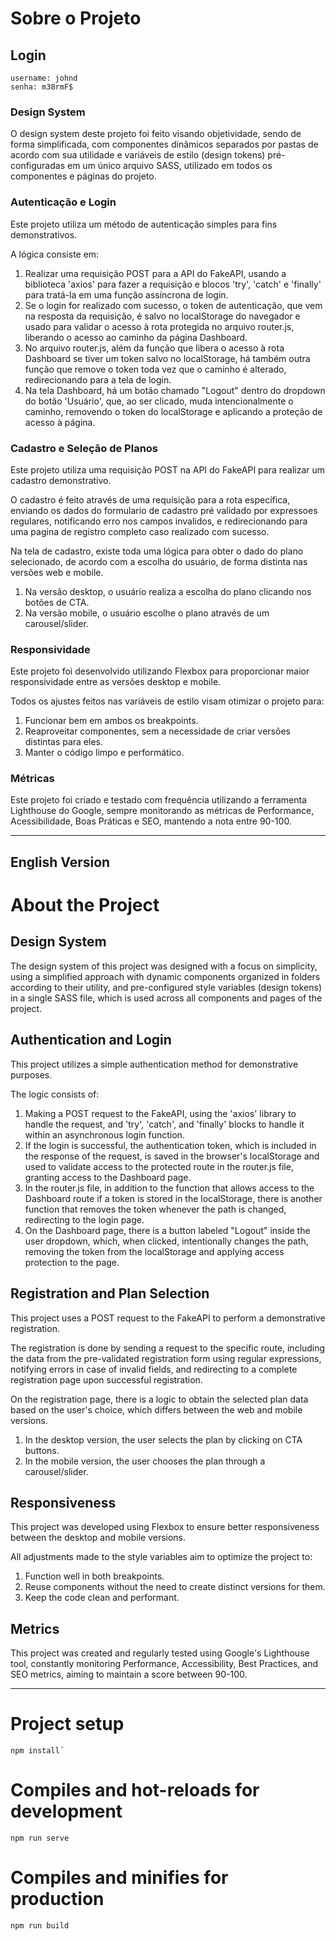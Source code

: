 # Sobre o Projeto 


## Login
```
username: johnd
senha: m38rmF$
```


### Design System

O design system deste projeto foi feito visando objetividade, sendo de forma simplificada, com componentes dinâmicos separados por pastas de acordo com sua utilidade e variáveis de estilo (design tokens) pré-configuradas em um único arquivo SASS, utilizado em todos os componentes e páginas do projeto.

### Autenticação e Login

Este projeto utiliza um método de autenticação simples para fins demonstrativos.

A lógica consiste em:

1. Realizar uma requisição POST para a API do FakeAPI, usando a biblioteca 'axios' para fazer a requisição e blocos 'try', 'catch' e 'finally' para tratá-la em uma função assíncrona de login.
2. Se o login for realizado com sucesso, o token de autenticação, que vem na resposta da requisição, é salvo no localStorage do navegador e usado para validar o acesso à rota protegida no arquivo router.js, liberando o acesso ao caminho da página Dashboard.
3. No arquivo router.js, além da função que libera o acesso à rota Dashboard se tiver um token salvo no localStorage, há também outra função que remove o token toda vez que o caminho é alterado, redirecionando para a tela de login.
4. Na tela Dashboard, há um botão chamado "Logout" dentro do dropdown do botão 'Usuário', que, ao ser clicado, muda intencionalmente o caminho, removendo o token do localStorage e aplicando a proteção de acesso à página.

### Cadastro e Seleção de Planos

Este projeto utiliza uma requisição POST na API do FakeAPI para realizar um cadastro demonstrativo.

O cadastro é feito através de uma requisição para a rota específica, enviando os dados do formulario de cadastro pré validado por expressoes regulares, notificando erro nos campos invalidos, e redirecionando para uma pagina de registro completo caso realizado com sucesso.

Na tela de cadastro, existe toda uma lógica para obter o dado do plano selecionado, de acordo com a escolha do usuário, de forma distinta nas versões web e mobile.

1. Na versão desktop, o usuário realiza a escolha do plano clicando nos botões de CTA.
2. Na versão mobile, o usuário escolhe o plano através de um carousel/slider.

### Responsividade

Este projeto foi desenvolvido utilizando Flexbox para proporcionar maior responsividade entre as versões desktop e mobile.

Todos os ajustes feitos nas variáveis de estilo visam otimizar o projeto para:

1. Funcionar bem em ambos os breakpoints.
2. Reaproveitar componentes, sem a necessidade de criar versões distintas para eles.
3. Manter o código limpo e performático.

### Métricas

Este projeto foi criado e testado com frequência utilizando a ferramenta Lighthouse do Google, sempre monitorando as métricas de Performance, Acessibilidade, Boas Práticas e SEO, mantendo a nota entre 90-100.

---

## English Version

# About the Project

## Design System

The design system of this project was designed with a focus on simplicity, using a simplified approach with dynamic components organized in folders according to their utility, and pre-configured style variables (design tokens) in a single SASS file, which is used across all components and pages of the project.

## Authentication and Login

This project utilizes a simple authentication method for demonstrative purposes.

The logic consists of:

1. Making a POST request to the FakeAPI, using the 'axios' library to handle the request, and 'try', 'catch', and 'finally' blocks to handle it within an asynchronous login function.
2. If the login is successful, the authentication token, which is included in the response of the request, is saved in the browser's localStorage and used to validate access to the protected route in the router.js file, granting access to the Dashboard page.
3. In the router.js file, in addition to the function that allows access to the Dashboard route if a token is stored in the localStorage, there is another function that removes the token whenever the path is changed, redirecting to the login page.
4. On the Dashboard page, there is a button labeled "Logout" inside the user dropdown, which, when clicked, intentionally changes the path, removing the token from the localStorage and applying access protection to the page.

## Registration and Plan Selection

This project uses a POST request to the FakeAPI to perform a demonstrative registration.

The registration is done by sending a request to the specific route, including the data from the pre-validated registration form using regular expressions, notifying errors in case of invalid fields, and redirecting to a complete registration page upon successful registration.

On the registration page, there is a logic to obtain the selected plan data based on the user's choice, which differs between the web and mobile versions.

1. In the desktop version, the user selects the plan by clicking on CTA buttons.
2. In the mobile version, the user chooses the plan through a carousel/slider.

## Responsiveness

This project was developed using Flexbox to ensure better responsiveness between the desktop and mobile versions.

All adjustments made to the style variables aim to optimize the project to:

1. Function well in both breakpoints.
2. Reuse components without the need to create distinct versions for them.
3. Keep the code clean and performant.

## Metrics

This project was created and regularly tested using Google's Lighthouse tool, constantly monitoring Performance, Accessibility, Best Practices, and SEO metrics, aiming to maintain a score between 90-100.

----

# Project setup
```
npm install´
```

# Compiles and hot-reloads for development
```
npm run serve
```
# Compiles and minifies for production
```
npm run build
```
